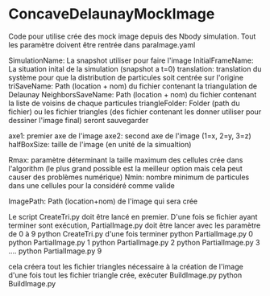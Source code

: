 # ConcaveDelaunayMockImage

Code pour utilise crée des mock image depuis des Nbody simulation. 
Tout les paramètre doivent être rentrée dans paraImage.yaml

SimulationName: La snapshot utiliser pour faire l'image
InitialFrameName: La situation inital de la simulation (snapshot a t=0)
translation: translation du système pour que la distribution de particules soit centrée sur l'origine
triSaveName: Path (location + nom) du fichier contenant la triangulation de Delaunay
NeighborsSaveName: Path (location + nom) du fichier contenant la liste de voisins de chaque particules
triangleFolder: Folder (path du fichier) ou les fichier triangles (des fichier contenant les donner utiliser pour dessiner l'image final) seront sauvegarder

axe1: premier axe de l'image
axe2: second axe de l'image (1=x, 2=y, 3=z)
halfBoxSize: taille de l'image (en unité de la simualtion)

Rmax: paramètre déterminant la taille maximum des cellules crée dans l'algorithm (le plus grand possible est la meilleur option mais cela peut causer des problèmes numérique) 
Nmin: nombre minimum de particules dans une cellules pour la considéré comme valide

ImagePath: Path (location+nom) de l'image qui sera crée


Le script CreateTri.py doit être lancé en premier.
D'une fois se fichier ayant terminer sont exécution, PartialImage.py doit être lancer avec les paramètre de 0 à 9
python CreateTri.py
d'une fois terminer 
python PartialImage.py 0
python PartialImage.py 1
python PartialImage.py 2
python PartialImage.py 3
....
python PartialImage.py 9

cela créera tout les fichier triangles nécessaire à la création de l'image
d'une fois tout les fichier triangle crée, exécuter BuildImage.py
python BuildImage.py